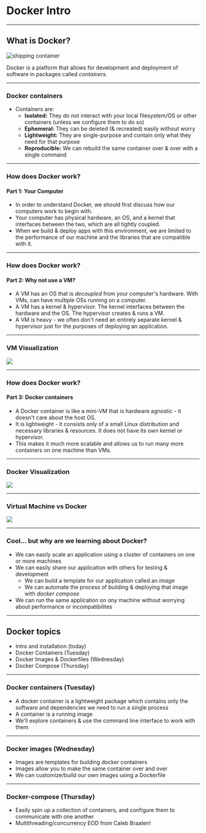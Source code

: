 # Docker Intro 

---

## What is Docker?
![shipping container](https://upload.wikimedia.org/wikipedia/commons/thumb/1/1c/MAERSK_MC_KINNEY_M%C3%96LLER_%26_MARSEILLE_MAERSK_%2848694054418%29.jpg/1920px-MAERSK_MC_KINNEY_M%C3%96LLER_%26_MARSEILLE_MAERSK_%2848694054418%29.jpg)

Docker is a platform that allows for development and deployment of software in packages called *containers*.

---

### Docker containers

- Containers are:
    - **Isolated:** They do not interact with your local filesystem/OS or other containers (unless we configure them to do so)
    - **Ephemeral:** They can be deleted (& recreated) easily without worry
    - **Lightweight:** They are single-purpose and contain only what they need for that purpose
    - **Reproducible:** We can rebuild the same container over & over with a single command

---

### How does Docker work?
#### Part 1: Your Computer

- In order to understand Docker, we should first discuss how our computers work to begin with.
- Your computer has physical hardware, an OS, and a kernel that interfaces between the two, which are all tightly coupled.
- When we build & deploy apps with this environment, we are limited to the performance of our machine and the libraries that are compatible with it.

---

### How does Docker work?
#### Part 2: Why not use a VM?

- A VM has an OS that is *decoupled* from your computer's hardware. With VMs, can have multiple OSs running on a computer.
- A VM has a kernel & hypervisor. The kernel interfaces between the hardware and the OS. The hypervisor creates & runs a VM.
- A VM is heavy - we often don't need an entirely separate kernel & hypervisor just for the purposes of deploying an application.


---

### VM Visualization

<img src="https://k21academy.com/wp-content/uploads/2020/06/Virtual_Machine_Architecture.png" />



---

### How does Docker work?
#### Part 3: Docker containers

- A Docker container is like a mini-VM that is hardware agnostic - it doesn't care about the host OS.
- It is lightweight - it consists only of a small Linux distribution and necessary libraries & resources. It does not have its own kernel or hypervisor.
- This makes it much more scalable and allows us to run many more containers on one machine than VMs.


---

### Docker Visualization

<img src="https://k21academy.com/wp-content/uploads/2020/06/output-onlinepngtools-16.png" />



---

### Virtual Machine vs Docker

<img src="https://k21academy.com/wp-content/uploads/2020/05/2020_05_13_12_19_07_PowerPoint_Slide_Show_Azure_AZ104_M01_Compute_ed1_-1024x467.png" />


---

### Cool... but why are we learning about Docker?
- We can easily scale an application using a cluster of containers on one or more machines
- We can easily share our application with others for testing & development
    - We can build a template for our application called an *image*
    - We can automate the process of building & deploying that image with *docker compose*
- We can run the same application on *any* machine without worrying about performance or incompatibilites


---


## Docker topics
- Intro and installation (today)
- Docker Containers (Tuesday)
- Docker Images & Dockerfiles (Wednesday)
- Docker Compose (Thursday)

---

### Docker containers (Tuesday)

- A docker container is a lightweight package which contains only the software and dependencies we need to run a single process
- A container is a running image
- We'll explore containers & use the command line interface to work with them

---

### Docker images (Wednesday)

- Images are templates for building docker containers
- Images allow you to make the same container over and over
- We can customize/build our own images using a Dockerfile

---

### Docker-compose (Thursday)

- Easily spin up a collection of containers, and configure them to communicate with one another
- Multithreading/concurrency EOD from Caleb Braaten!
